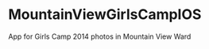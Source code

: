 MountainViewGirlsCampIOS
========================


App for Girls Camp 2014 photos in Mountain View Ward
